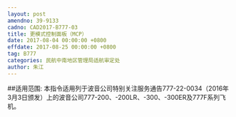 ```yaml
---
layout: post
amendno: 39-9133
cadno: CAD2017-B777-03
title: 更模式控制面板（MCP）
date: 2017-08-04 00:00:00 +0800
effdate: 2017-08-25 00:00:00 +0800
tag: B777
categories: 民航中南地区管理局适航审定处
author: 朱江
---
```


##适用范围:
本指令适用列于波音公司特别关注服务通告777-22-0034（2016年3月3日颁发）上的波音公司777-200、-200LR、-300、-300ER及777F系列飞机。

